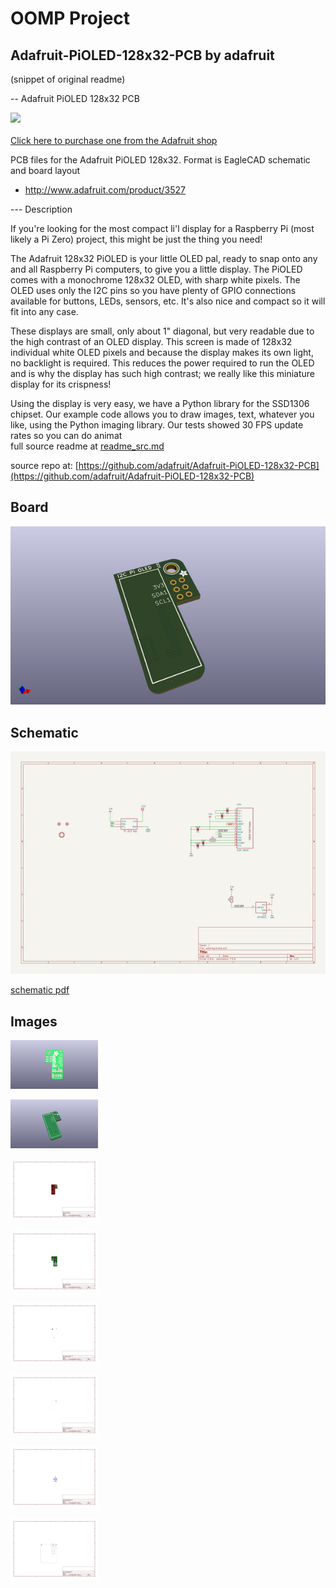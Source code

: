 # OOMP Project  
## Adafruit-PiOLED-128x32-PCB  by adafruit  
  
(snippet of original readme)  
  
-- Adafruit PiOLED 128x32 PCB  
  
<a href="http://www.adafruit.com/products/3527"><img src="assets/image.jpg?raw=true" width="500px"><br/>  
Click here to purchase one from the Adafruit shop</a>  
  
PCB files for the Adafruit PiOLED 128x32. Format is EagleCAD schematic and board layout  
* http://www.adafruit.com/product/3527  
  
--- Description  
  
If you're looking for the most compact li'l display for a Raspberry Pi (most likely a Pi Zero) project, this might be just the thing you need!  
  
The Adafruit 128x32 PiOLED is your little OLED pal, ready to snap onto any and all Raspberry Pi computers, to give you a little display. The PiOLED comes with a monochrome 128x32 OLED, with sharp white pixels. The OLED uses only the I2C pins so you have plenty of GPIO connections available for buttons, LEDs, sensors, etc. It's also nice and compact so it will fit into any case.  
  
These displays are small, only about 1" diagonal, but very readable due to the high contrast of an OLED display. This screen is made of 128x32 individual white OLED pixels and because the display makes its own light, no backlight is required. This reduces the power required to run the OLED and is why the display has such high contrast; we really like this miniature display for its crispness!  
  
Using the display is very easy, we have a Python library for the SSD1306 chipset. Our example code allows you to draw images, text, whatever you like, using the Python imaging library. Our tests showed 30 FPS update rates so you can do animat  
  full source readme at [readme_src.md](readme_src.md)  
  
source repo at: [https://github.com/adafruit/Adafruit-PiOLED-128x32-PCB](https://github.com/adafruit/Adafruit-PiOLED-128x32-PCB)  
## Board  
  
[![working_3d.png](working_3d_600.png)](working_3d.png)  
## Schematic  
  
[![working_schematic.png](working_schematic_600.png)](working_schematic.png)  
  
[schematic pdf](working_schematic.pdf)  
## Images  
  
[![working_3D_bottom.png](working_3D_bottom_140.png)](working_3D_bottom.png)  
  
[![working_3D_top.png](working_3D_top_140.png)](working_3D_top.png)  
  
[![working_assembly_page_01.png](working_assembly_page_01_140.png)](working_assembly_page_01.png)  
  
[![working_assembly_page_02.png](working_assembly_page_02_140.png)](working_assembly_page_02.png)  
  
[![working_assembly_page_03.png](working_assembly_page_03_140.png)](working_assembly_page_03.png)  
  
[![working_assembly_page_04.png](working_assembly_page_04_140.png)](working_assembly_page_04.png)  
  
[![working_assembly_page_05.png](working_assembly_page_05_140.png)](working_assembly_page_05.png)  
  
[![working_assembly_page_06.png](working_assembly_page_06_140.png)](working_assembly_page_06.png)  
